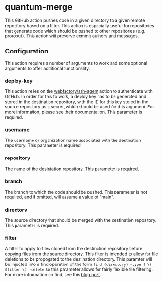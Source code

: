 # quantum-merge
This GitHub action pushes code in a given directory to a given remote repository based on a filter. This action is especially useful for repositories that generate code which should be pushed to other repositories (e.g. protobuf). This action will preserve commit authors and messages.

## Configuration

This action requires a number of arguments to work and some optional arguments to offer additional functionality.

### deploy-key

This action relies on the [webfactory/ssh-agent](https://github.com/webfactory/ssh-agent) action to authenticate with GitHub. In order for this to work, a deploy key has to be generated and stored in the destination repository, with the ID for this key stored in the source repository as a secret, which should be used for this argument. For more information, please see their documentation. This parameter is required.

### username

The username or organization name associated with the destination repository. This parameter is required.

### repository

The name of the desintation repository. This parameter is required.

### branch

The branch to which the code should be pushed. This parameter is not required, and if omitted, will assume a value of "main".

### directory

The source directory that should be merged with the destination repository. This parameter is required.

### filter

A filter to apply to files cloned from the destination repository before copying files from the source directory. This filter is intended to allow for file deletions to be propogated to the destination directory. This paramter will be injected into a find operation of the form `find {directory} -type f \( $filter \) -delete` so this parameter allows for fairly flexible file filtering. For more information on find, see this [blog post](https://math2001.github.io/article/bashs-find-command/).